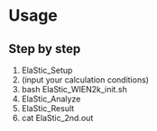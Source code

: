 # Usage

## Step by step
1. ElaStic_Setup
2. (input your calculation conditions)
3. bash ElaStic_WIEN2k_init.sh
4. ElaStic_Analyze
5. ElaStic_Result
6. cat ElaStic_2nd.out
